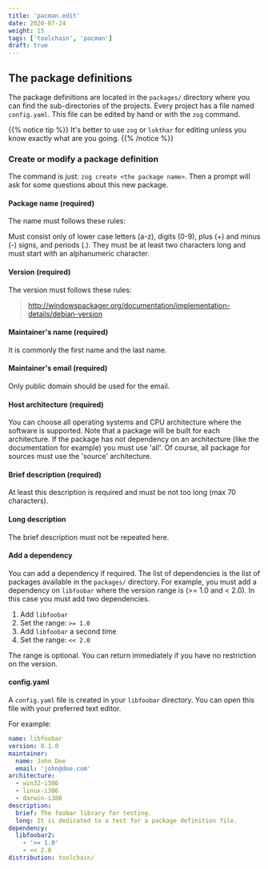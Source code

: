 ```yaml
---
title: 'pacman.edit'
date: 2020-07-24
weight: 15
tags: ['toolchain', 'pacman']
draft: true
---
```


## The package definitions

The package definitions are located in the `packages/` directory where you can
find the sub-directories of the projects. Every project has a file named
`config.yaml`. This file can be edited by hand or with the `zog` command.

{{% notice tip %}} It's better to use `zog` or `lokthar` for editing unless you
know exactly what are you going. {{% /notice %}}

### Create or modify a package definition

The command is just: `zog create <the package name>`. Then a prompt will ask for
some questions about this new package.

#### Package name (required)

The name must follows these rules:

Must consist only of lower case letters (a-z), digits (0-9), plus (+) and minus
(-) signs, and periods (.). They must be at least two characters long and must
start with an alphanumeric character.

#### Version (required)

The version must follows these rules:

> http://windowspackager.org/documentation/implementation-details/debian-version

#### Maintainer's name (required)

It is commonly the first name and the last name.

#### Maintainer's email (required)

Only public domain should be used for the email.

#### Host architecture (required)

You can choose all operating systems and CPU architecture where the software is
supported. Note that a package will be built for each architecture. If the
package has not dependency on an architecture (like the documentation for
example) you must use 'all'. Of course, all package for sources must use the
'source' architecture.

#### Brief description (required)

At least this description is required and must be not too long (max 70
characters).

#### Long description

The brief description must not be repeated here.

#### Add a dependency

You can add a dependency if required. The list of dependencies is the list of
packages available in the `packages/` directory. For example, you must add a
dependency on `libfoobar` where the version range is (>= 1.0 and < 2.0). In this
case you must add two dependencies.

1. Add `libfoobar`
2. Set the range: `>= 1.0`
3. Add `libfoobar` a second time
4. Set the range: `<< 2.0`

The range is optional. You can return immediately if you have no restriction on
the version.

#### config.yaml

A `config.yaml` file is created in your `libfoobar` directory. You can open this
file with your preferred text editor.

For example:

```yaml
name: libfoobar
version: 0.1.0
maintainer:
  name: John Doe
  email: 'john@doe.com'
architecture:
  - win32-i386
  - linux-i386
  - darwin-i386
description:
  brief: The foobar library for testing.
  long: It is dedicated to a test for a package definition file.
dependency:
  libfoobar2:
    - '>= 1.0'
    - << 2.0
distribution: toolchain/
```
